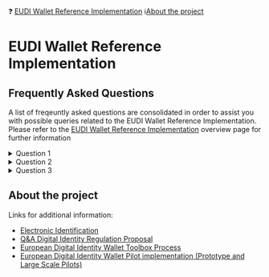 ❓ [EUDI Wallet Reference Implementation](#frequently-asked-questions)  :information_source:[About the project](#about-the-project)

# EUDI Wallet Reference Implementation 
## Frequently Asked Questions

A list of freqeuntly asked questions are consolidated in order to assist you with possible queries related to the EUDI Wallet Reference Implementation. Please refer to the [EUDI Wallet Reference Implementation](https://github.com/eu-digital-identity-wallet/architecture-and-reference-framework) overview page for further information

<Details>
 <summary>Question 1</summary> 
Answer 1
</Details>

<Details>
 <summary>Question 2</summary> 
Answer 2
</Details>

<Details>
 <summary>Question 3</summary> 
Answer 3
</Details>


## About the project
Links for additional information:  
-  [Electronic Identification](https://digital-strategy.ec.europa.eu/en/policies/electronic-identification)  
-  [Q&A Digital Identity Regulation Proposal](https://digital-strategy.ec.europa.eu/en/faqs/qa-digital-identity-regulation-proposal)  
-  [European Digital Identity Wallet Toolbox Process](https://digital-strategy.ec.europa.eu/en/policies/eudi-wallet-toolbox)  
-  [European Digital Identity Wallet Pilot implementation (Prototype and Large Scale Pilots)](https://digital-strategy.ec.europa.eu/en/policies/eudi-wallet-implementation)  
